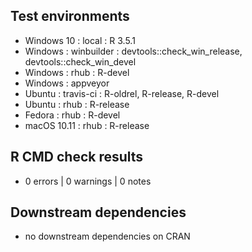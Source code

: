 ## Test environments

- Windows 10  : local         : R 3.5.1
- Windows     : winbuilder    : devtools::check_win_release, devtools::check_win_devel
- Windows     : rhub          : R-devel
- Windows     : appveyor
- Ubuntu      : travis-ci     : R-oldrel, R-release, R-devel
- Ubuntu      : rhub          : R-release
- Fedora      : rhub          : R-devel
- macOS 10.11 : rhub          : R-release


## R CMD check results

- 0 errors | 0 warnings | 0 notes


## Downstream dependencies

- no downstream dependencies on CRAN
